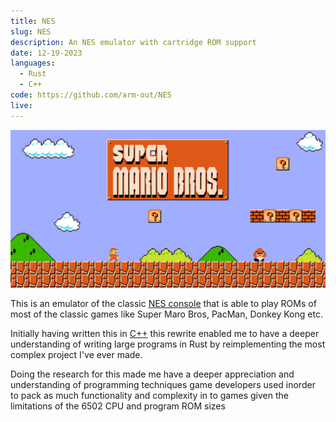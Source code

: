 ```yaml
---
title: NES
slug: NES
description: An NES emulator with cartridge ROM support
date: 12-19-2023
languages:
  - Rust
  - C++
code: https://github.com/arm-out/NES
live:
---
```


![NES header](images/NES/header.jpg)

This is an emulator of the classic [NES console](https://en.wikipedia.org/wiki/Nintendo_Entertainment_System) that is able to play ROMs of most of the classic games like Super Maro Bros, PacMan, Donkey Kong etc.

Initially having written this in [C++](https://github.com/arm-out/NESEmulatorC) this rewrite enabled me to have a deeper understanding of writing large programs in Rust by reimplementing the most complex project I've ever made.

Doing the research for this made me have a deeper appreciation and understanding of programming techniques game developers used inorder to pack as much functionality and complexity in to games given the limitations of the 6502 CPU and program ROM sizes
